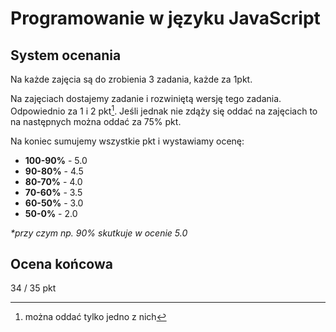 # Programowanie w języku JavaScript

## System ocenania

Na każde zajęcia są do zrobienia 3 zadania, każde za 1pkt.

Na zajęciach dostajemy zadanie i rozwiniętą wersję tego zadania.
Odpowiednio za 1 i 2 pkt[^zad].
Jeśli jednak nie zdąży się oddać na zajęciach to na następnych można oddać za 75% pkt.

Na koniec sumujemy wszystkie pkt i wystawiamy ocenę:

- **100-90%** - 5.0
- **90-80%** - 4.5
- **80-70%** - 4.0
- **70-60%** - 3.5
- **60-50%** - 3.0
- **50-0%** - 2.0

_\*przy czym np. 90% skutkuje w ocenie 5.0_

[^zad]: można oddać tylko jedno z nich

## Ocena końcowa

34 / 35 pkt
